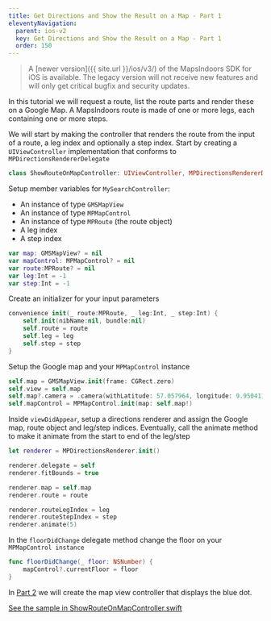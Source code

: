 ```yaml
---
title: Get Directions and Show the Result on a Map - Part 1
eleventyNavigation:
  parent: ios-v2
  key: Get Directions and Show the Result on a Map - Part 1
  order: 150
---
```


> A [newer version]({{ site.url }}/ios/v3/) of the MapsIndoors SDK for iOS is available. The legacy version will not receive new features and will only get critical bugfix and security updates.

In this tutorial we will request a route, list the route parts and render these on a Google Map. A MapsIndoors route is made of one or more legs, each containing one or more steps.

We will start by making the controller that renders the route from the input of a route, a leg index and optionally a step index. Start by creating a `UIViewController` implementation that conforms to `MPDirectionsRendererDelegate`

```swift
class ShowRouteOnMapController: UIViewController, MPDirectionsRendererDelegate {
```

Setup member variables for `MySearchController`:

* An instance of type `GMSMapView`
* An instance of type `MPMapControl`
* An instance of type `MPRoute` (the route object)
* A leg index
* A step index

```swift
var map: GMSMapView? = nil
var mapControl: MPMapControl? = nil
var route:MPRoute? = nil
var leg:Int = -1
var step:Int = -1
```

Create an initializer for your input parameters

```swift
convenience init(_ route:MPRoute, _ leg:Int, _ step:Int) {
    self.init(nibName:nil, bundle:nil)
    self.route = route
    self.leg = leg
    self.step = step
}
```

Setup the Google map and your `MPMapControl` instance

```swift
self.map = GMSMapView.init(frame: CGRect.zero)
self.view = self.map
self.map?.camera = .camera(withLatitude: 57.057964, longitude: 9.9504112, zoom: 20)
self.mapControl = MPMapControl.init(map: self.map!)
```

Inside `viewDidAppear`, setup a directions renderer and assign the Google map, route object and leg/step indices. Eventually, call the animate method to make it animate from the start to end of the leg/step

```swift
let renderer = MPDirectionsRenderer.init()

renderer.delegate = self
renderer.fitBounds = true

renderer.map = self.map
renderer.route = route

renderer.routeLegIndex = leg
renderer.routeStepIndex = step
renderer.animate(5)
```

In the `floorDidChange` delegate method change the floor on your `MPMapControl instance`

```swift
func floorDidChange(_ floor: NSNumber) {
    mapControl?.currentFloor = floor
}
```

 In [Part 2](../showrouteshowroutecontroller) we will create the map view controller that displays the blue dot.

[See the sample in ShowRouteOnMapController.swift](https://github.com/MapsIndoors/MapsIndoorsIOS/blob/master/Example/DemoSamples/Show%20Route/ShowRouteOnMapController.swift)
